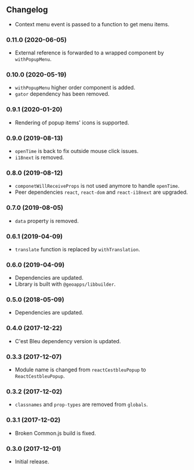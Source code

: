 ## Changelog

- Context menu event is passed to a function to get menu items.

### 0.11.0 (2020-06-05)

- External reference is forwarded to a wrapped component by `withPopupMenu`.

### 0.10.0 (2020-05-19)

- `withPopupMenu` higher order component is added.
- `gator` dependency has been removed.

### 0.9.1 (2020-01-20)

- Rendering of popup items' icons is supported.

### 0.9.0 (2019-08-13)

- `openTime` is back to fix outside mouse click issues.
- `i18next` is removed.

### 0.8.0 (2019-08-12)

- `componetWillReceiveProps` is not used anymore to handle `openTime`.
- Peer dependencies `react`, `react-dom` and `react-i18next` are upgraded.

### 0.7.0 (2019-08-05)

- `data` property is removed.

### 0.6.1 (2019-04-09)

- `translate` function is replaced by `withTranslation`.

### 0.6.0 (2019-04-09)

- Dependencies are updated.
- Library is built with `@geoapps/libbuilder`.

### 0.5.0 (2018-05-09)

- Dependencies are updated.

### 0.4.0 (2017-12-22)

- C'est Bleu dependency version is updated.

### 0.3.3 (2017-12-07)

- Module name is changed from `reactCestbleuPopup` to `ReactCestbleuPopup`.

### 0.3.2 (2017-12-02)

- `classnames` and `prop-types` are removed from `globals`.

### 0.3.1 (2017-12-02)

- Broken Common.js build is fixed.

### 0.3.0 (2017-12-01)

- Initial release.
